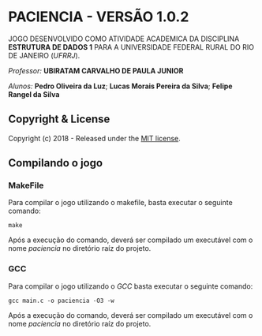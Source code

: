 # PACIENCIA - VERSÃO 1.0.2

JOGO DESENVOLVIDO COMO ATIVIDADE ACADEMICA DA DISCIPLINA **ESTRUTURA DE DADOS 1** PARA A UNIVERSIDADE FEDERAL RURAL DO RIO DE JANEIRO (*UFRRJ*).

*Professor:* **UBIRATAM CARVALHO DE PAULA JUNIOR**

*Alunos:*
        **Pedro Oliveira da Luz**;
        **Lucas Morais Pereira da Silva**;
        **Felipe Rangel da Silva**


## Copyright & License

Copyright (c) 2018 - Released under the [MIT license](LICENSE.md).

## Compilando o jogo

### MakeFile

Para compilar o jogo utilizando o makefile, basta executar o seguinte comando:

```
make
```

Após a execução do comando, deverá ser compilado um executável com o nome *paciencia* no diretório raíz do projeto.

### GCC

Para compilar o jogo utilizando o *GCC* basta executar o seguinte comando:

```
gcc main.c -o paciencia -O3 -w
```

Após a execução do comando, deverá ser compilado um executável com o nome *paciencia* no diretório raíz do projeto.
